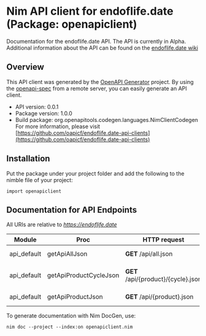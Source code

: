 # Nim API client for endoflife.date (Package: openapiclient)

Documentation for the endoflife.date API. The API is currently in Alpha. Additional information about the API can be found on the [endoflife.date wiki](https://github.com/endoflife-date/endoflife.date/wiki)

## Overview

This API client was generated by the [OpenAPI Generator](https://openapi-generator.tech) project.  By using the [openapi-spec](https://openapis.org) from a remote server, you can easily generate an API client.

- API version: 0.0.1
- Package version: 1.0.0
- Build package: org.openapitools.codegen.languages.NimClientCodegen
    For more information, please visit [https://github.com/oapicf/endoflife.date-api-clients](https://github.com/oapicf/endoflife.date-api-clients)

## Installation

Put the package under your project folder and add the following to the nimble file of your project:

```
import openapiclient
```

## Documentation for API Endpoints

All URIs are relative to *https://endoflife.date*

Module | Proc | HTTP request | Description
------------ | ------------- | ------------- | -------------
api_default | getApiAllJson | **GET** /api/all.json | All Products
api_default | getApiProductCycleJson | **GET** /api/{product}/{cycle}.json | Single cycle details
api_default | getApiProductJson | **GET** /api/{product}.json | Get All Details


To generate documentation with Nim DocGen, use:

```
nim doc --project --index:on openapiclient.nim
```
